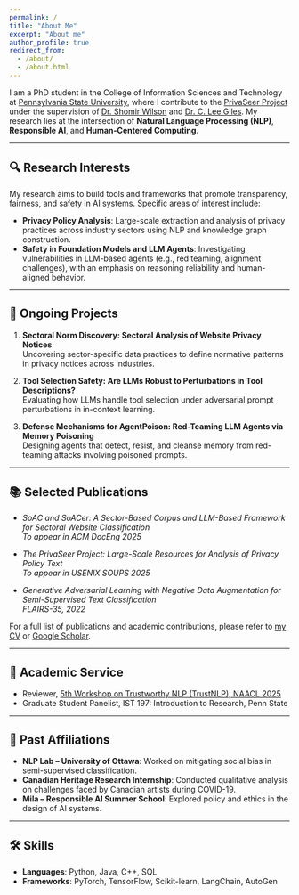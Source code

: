 ```yaml
---
permalink: /
title: "About Me"
excerpt: "About me"
author_profile: true
redirect_from: 
  - /about/
  - /about.html
---
```


I am a PhD student in the College of Information Sciences and Technology at [Pennsylvania State University](https://ist.psu.edu/), where I contribute to the [PrivaSeer Project](https://privaseer.ist.psu.edu/) under the supervision of [Dr. Shomir Wilson](https://shomir.net/index.html) and [Dr. C. Lee Giles](https://clgiles.ist.psu.edu/). My research lies at the intersection of **Natural Language Processing (NLP)**, **Responsible AI**, and **Human-Centered Computing**.

---

## 🔍 Research Interests

My research aims to build tools and frameworks that promote transparency, fairness, and safety in AI systems. Specific areas of interest include:

- **Privacy Policy Analysis**: Large-scale extraction and analysis of privacy practices across industry sectors using NLP and knowledge graph construction.
- **Safety in Foundation Models and LLM Agents**: Investigating vulnerabilities in LLM-based agents (e.g., red teaming, alignment challenges), with an emphasis on reasoning reliability and human-aligned behavior.

---

## 🧪 Ongoing Projects

1. **Sectoral Norm Discovery: Sectoral Analysis of Website Privacy Notices**  
   Uncovering sector-specific data practices to define normative patterns in privacy notices across industries.

2. **Tool Selection Safety: Are LLMs Robust to Perturbations in Tool Descriptions?**  
   Evaluating how LLMs handle tool selection under adversarial prompt perturbations in in-context learning.

3. **Defense Mechanisms for AgentPoison: Red-Teaming LLM Agents via Memory Poisoning**  
   Designing agents that detect, resist, and cleanse memory from red-teaming attacks involving poisoned prompts.

---

## 📚 Selected Publications

- *SoAC and SoACer: A Sector-Based Corpus and LLM-Based Framework for Sectoral Website Classification*  
  *To appear in ACM DocEng 2025*

- *The PrivaSeer Project: Large-Scale Resources for Analysis of Privacy Policy Text*  
  *To appear in USENIX SOUPS 2025*

- *Generative Adversarial Learning with Negative Data Augmentation for Semi-Supervised Text Classification*  
  *FLAIRS-35, 2022*

For a full list of publications and academic contributions, please refer to [my CV](link_to_your_CV.pdf) or [Google Scholar](#).


---

## 🤝 Academic Service

- Reviewer, [5th Workshop on Trustworthy NLP (TrustNLP), NAACL 2025](https://trustnlp.github.io/)
- Graduate Student Panelist, IST 197: Introduction to Research, Penn State

---

## 💼 Past Affiliations

- **NLP Lab – University of Ottawa**: Worked on mitigating social bias in semi-supervised classification.
- **Canadian Heritage Research Internship**: Conducted qualitative analysis on challenges faced by Canadian artists during COVID-19.
- **Mila – Responsible AI Summer School**: Explored policy and ethics in the design of AI systems.

---

## 🛠 Skills

- **Languages**: Python, Java, C++, SQL  
- **Frameworks**: PyTorch, TensorFlow, Scikit-learn, LangChain, AutoGen  

